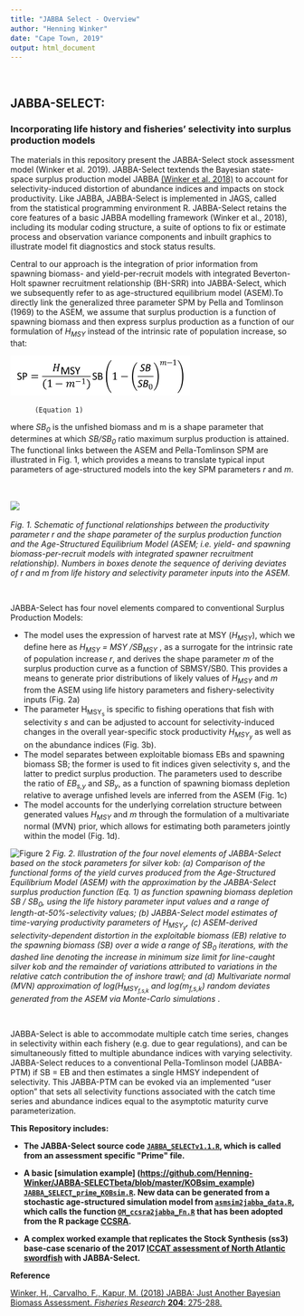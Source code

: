 ```yaml
---
title: "JABBA Select - Overview"
author: "Henning Winker"
date: "Cape Town, 2019"
output: html_document
---
```


<br />

## JABBA-SELECT:
### Incorporating life history and fisheries’ selectivity into surplus production models
The materials in this repository present the JABBA-Select stock assessment model (Winker et al. 2019). JABBA-Select textends the Bayesian state-space surplus production model JABBA [(Winker et al. 2018)](https://www.sciencedirect.com/science/article/pii/S0165783618300845) to account for selectivity-induced distortion of abundance indices and impacts on stock productivity. Like JABBA, JABBA-Select is implemented in JAGS, called from the statistical programming environment R. JABBA-Select retains the core features of a basic JABBA modelling framework (Winker et al., 2018), including its modular coding structure, a suite of options to fix or estimate process and observation variance components and inbuilt graphics to illustrate model fit diagnostics and stock status results. 

Central to our approach is the integration of prior information from spawning biomass- and yield-per-recruit models with integrated Beverton-Holt spawner recruitment relationship (BH-SRR) into JABBA-Select, which we subsequently refer to as age-structured equilibrium model (ASEM).To directly link the generalized three parameter SPM by Pella and Tomlinson (1969) to the ASEM, we assume that surplus production is a function of spawning biomass and then express surplus production as a function of our formulation of <i>H<sub>MSY</sub></i> instead of the intrinsic rate of population increase, so that:    


<img src="https://github.com/jabbamodel/JABBA-Select/blob/master/Figures/SPM_Eq.1.png" height="70">


          (Equation 1)

where <i>SB<sub>0</sub></i> is the unfished biomass and m is a shape parameter that determines at which <i>SB/SB<sub>0</sub></i> ratio maximum surplus production is attained. The functional links between the ASEM and Pella-Tomlinson SPM are illustrated in Fig. 1, which provides a means to translate typical input parameters of age-structured models into the key SPM parameters <i>r</i> and <i>m</i>. 

<br />
<br />

<img src="C:/Work/Research/GitHub/JABBA-SELECTbeta/Figures/Fig2_schematic.PNG" width="600">

<i> Fig. 1. Schematic of functional relationships between the productivity parameter r and the shape parameter of the surplus production function and the Age-Structured Equilibrium Model (ASEM; i.e. yield- and spawning biomass-per-recruit models with integrated spawner recruitment relationship). Numbers in boxes denote the sequence of deriving deviates of r and m from life history and selectivity parameter inputs into the ASEM. </i>

<br />

JABBA-Select has four novel elements compared to conventional Surplus Production Models:

+ The model uses the expression of harvest rate at MSY (<i>H<sub>MSY</sub></i>), which we define here as <i>H<sub>MSY</sub> = MSY /SB<sub>MSY</sub> </i>, as a surrogate for the intrinsic rate of population increase <i>r</i>, and derives the shape parameter <i>m</i> of the surplus production curve as a function of SBMSY/SB0. This provides a means to generate prior distributions of likely values of <i>H<sub>MSY</sub></i> and <i>m</i> from the ASEM using life history parameters and fishery-selectivity inputs (Fig. 2a)
+ The parameter H<sub>MSY<sub>s</sub></sub> is specific to fishing operations that fish with selectivity <i>s</i> and can be adjusted to account for selectivity-induced changes in the overall year-specific stock productivity <i>H<sub>MSY<sub>y</sub></sub></i> as well as on the abundance indices (Fig. 3b).
+ The model separates between exploitable biomass EBs and spawning biomass SB; the former is used to fit indices given selectivity s, and the latter to predict surplus production. The parameters used to describe the ratio of <i>EB<sub>s,y</sub></i> and <i>SB<sub>y</sub></i>, as a function of spawning biomass depletion relative to average unfished levels are inferred from the ASEM (Fig. 1c)
+ The model accounts for the underlying correlation structure between generated values <i>H<sub>MSY</sub></i> and <i>m</i> through the formulation of a multivariate normal (MVN) prior, which allows for estimating both parameters jointly within the model (Fig. 1d).   

![Figure 2](C:/Work/Research/GitHub/JABBA-SELECTbeta/Figures/Fig1_4elements.png)
<i> Fig. 2.  Illustration of the four novel elements of JABBA-Select based on the stock parameters for silver kob: (a) Comparison of the functional forms of the yield curves produced from the Age-Structured Equilibrium Model (ASEM) with the approximation by the JABBA-Select surplus production function (Eq. 1) as function spawning biomass depletion SB / SB<sub>0</sub>, using the life history parameter input values and a range of length-at-50%-selectivity values; (b) JABBA-Select model estimates  of time-varying productivity parameters of H<sub>MSY<sub>y</sub></sub>, (c) ASEM-derived selectivity-dependent distortion in the exploitable biomass (EB) relative to the spawning biomass (SB) over a wide a range of SB<sub>0</sub> iterations, with the dashed line denoting the increase in minimum size limit for line-caught silver kob and the remainder of variations attributed to variations in the relative catch contribution the of inshore trawl; and (d) Multivariate normal (MVN) approximation of log⁡(H<sub>MSY<sub>f,s,k</sub></sub> and log(m<sub>f,s,k</sub>) random deviates generated from the ASEM via Monte-Carlo simulations </i>.

<br />

JABBA-Select is able to accommodate multiple catch time series, changes in selectivity within each fishery (e.g. due to gear
regulations), and can be simultaneously fitted to multiple abundance indices with varying selectivity. JABBA-Select reduces to a conventional Pella-Tomlinson model (JABBA-PTM) if SB = EB and then estimates a single HMSY independent of selectivity. This JABBA-PTM can be evoked via an implemented “user option” that sets all selectivity functions associated with the catch time series and abundance indices equal to the asymptotic maturity curve parameterization.



<b> This Repository includes:

+ The JABBA-Select source code [`JABBA_SELECTv1.1.R`](https://github.com/JABBAmodel/JABBA-SELECT/blob/master/JABBA_SELECTv1.2beta.R), which is called from an assessment specific "Prime" file.

+ A basic [simulation example] (https://github.com/Henning-Winker/JABBA-SELECTbeta/blob/master/KOBsim_example) [`JABBA_SELECT_prime_KOBsim.R`](https://github.com/Henning-Winker/JABBA-SELECTbeta/blob/master/KOBsim_example/JABBA_SELECT_prime_KOBsim.R). New data can be generated from a stochastic age-structured simulation model from  [`asmsim2jabba_data.R`](https://github.com/Henning-Winker/JABBA-SELECTbeta/blob/master/KOBsim_example/asmsim2jabba_data.R), which calls the function [`OM_ccsra2jabba_Fn.R`](https://github.com/Henning-Winker/JABBA-SELECTbeta/blob/master/KOBsim_example/OM_ccsra2jabba_Fn.R) that has been adopted from the R package [CCSRA](https://github.com/James-Thorson/CCSRA).

+ A complex worked example that replicates the Stock Synthesis (ss3) base-case scenario of the 2017 [ICCAT assessment of North Atlantic swordfish](https://www.iccat.int/Documents/Meetings/Docs/2017_ATL_SWO_ASS_REP_ENG.pdf) with JABBA-Select.   

</b>


**Reference**

[Winker, H., Carvalho, F., Kapur, M. (2018) <U>JABBA: Just Another Bayesian Biomass Assessment.</U> *Fisheries Research* **204**: 275-288.](https://www.sciencedirect.com/science/article/pii/S0165783618300845)   

